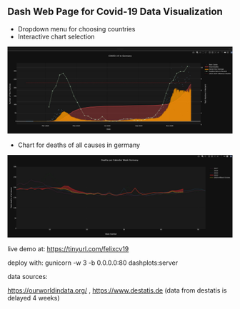 ## Dash Web Page for Covid-19 Data Visualization

- Dropdown menu for choosing countries
- Interactive chart selection

![gerex](img/gerex.jpg)



- Chart for deaths of all causes in germany

![gertd](img/gertdp.jpg)


live demo at: https://tinyurl.com/felixcv19

deploy with: gunicorn -w 3 -b 0.0.0.0:80 dashplots:server


data sources:

https://ourworldindata.org/ , https://www.destatis.de (data from destatis is delayed 4 weeks)
